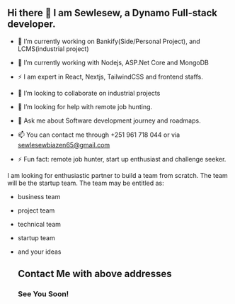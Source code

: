 ## Hi there 👋 I am Sewlesew, a Dynamo Full-stack developer.


- 🔭 I’m currently working on Bankify(Side/Personal Project), and LCMS(industrial project)
  
- 🌱 I’m currently working with Nodejs, ASP.Net Core and MongoDB
  
- ⚡ I am expert in React, Nextjs, TailwindCSS and frontend staffs.
  
- 👯 I’m looking to collaborate on industrial projects
  
- 🤔 I’m looking for help with remote job hunting.
  
- 💬 Ask me about Software development journey and roadmaps.
  
- 📫 You can contact me through +251 961 718 044 or via sewlesewbiazen65@gmail.com
  
- ⚡ Fun fact: remote job hunter, start up enthusiast and challenge seeker.



I am looking for enthusiastic partner to build a team from scratch. The team will be the startup team.
The team may be entitled as:
- business team
- project team
- technical team
- startup team
- and your ideas


  ## Contact Me with above addresses
  ### See You Soon!


